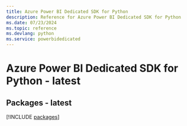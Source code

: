 ```yaml
---
title: Azure Power BI Dedicated SDK for Python
description: Reference for Azure Power BI Dedicated SDK for Python
ms.date: 07/23/2024
ms.topic: reference
ms.devlang: python
ms.service: powerbidedicated
---
```

# Azure Power BI Dedicated SDK for Python - latest
## Packages - latest
[!INCLUDE [packages](power-bi-dedicated-index.md)]